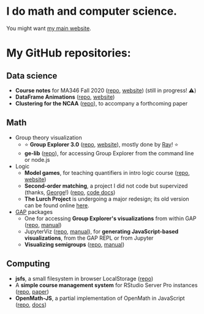 
# I do math and computer science.

You might want [my main website](https://nathancarter.github.io).

# My GitHub repositories:

## Data science

 * **Course notes** for MA346 Fall 2020 ([repo](https://github.com/nathancarter/MA346-course-notes),
   [website](https://nathancarter.github.io/MA346-course-notes/))
   (still in progress! ⚠️)
 * **DataFrame Animations** ([repo](https://github.com/nathancarter/dataframe-animations),
   [website](https://nathancarter.github.io/dataframe-animations/))
 * **Clustering for the NCAA** ([repo](https://github.com/nathancarter/clustering-for-ncaa)),
   to accompany a forthcoming paper

## Math

 * Group theory visualization
    * ⭐️ **Group Explorer 3.0** ([repo](https://github.com/nathancarter/group-explorer),
      [website](http://nathancarter.github.io/group-explorer/index.html)), mostly
      done by [Ray](https://github.com/rayellis4)! ⭐️
    * **ge-lib** ([repo](https://github.com/nathancarter/ge-lib)), for accessing Group
      Explorer from the command line or node.js
 * Logic
    * **Model games**, for teaching quantifiers in intro logic course
      ([repo](https://github.com/nathancarter/model-games),
      [website](https://nathancarter.github.io/model-games/))
    * **Second-order matching**, a project I did not code but supervized
      (thanks, [George](https://github.com/GeorgeTillisch)!)
      ([repo](https://github.com/lurchmath/second-order-matching),
      [code docs](https://lurchmath.github.io/second-order-matching/docs/))
    * **The Lurch Project** is undergoing a major redesign; its old version can be
      found online [here](http://lurchmath.org/).
 * [GAP](http://www.gap-system.org/) packages
    * One for accessing **Group Explorer's visualizations** from within GAP
      ([repo](https://github.com/nathancarter/gap-pkg-groupexplorer),
      [manual](https://nathancarter.github.io/gap-pkg-groupexplorer/))
    * JupyterViz ([repo](https://github.com/nathancarter/jupyterviz),
      [manual](https://nathancarter.github.io/jupyterviz/)), for **generating
      JavaScript-based visualizations**, from the GAP REPL or from Jupyter
    * **Visualizing semigroups**
      ([repo](https://github.com/nathancarter/semigroupviz),
      [manual](https://nathancarter.github.io/semigroupviz/))

## Computing

 * **jsfs**, a small filesystem in browser LocalStorage
   ([repo](https://github.com/nathancarter/jsfs))
 * A **simple course management system** for RStudio Server Pro instances
   ([repo](https://github.com/nathancarter/simplecms),
   [paper](https://escholarship.org/uc/item/5092x4hx))
 * **OpenMath-JS**, a partial implementation of OpenMath in JavaScript
   ([repo](https://github.com/lurchmath/openmath-js),
   [docs](https://lurchmath.github.io/openmath-js/site/))
